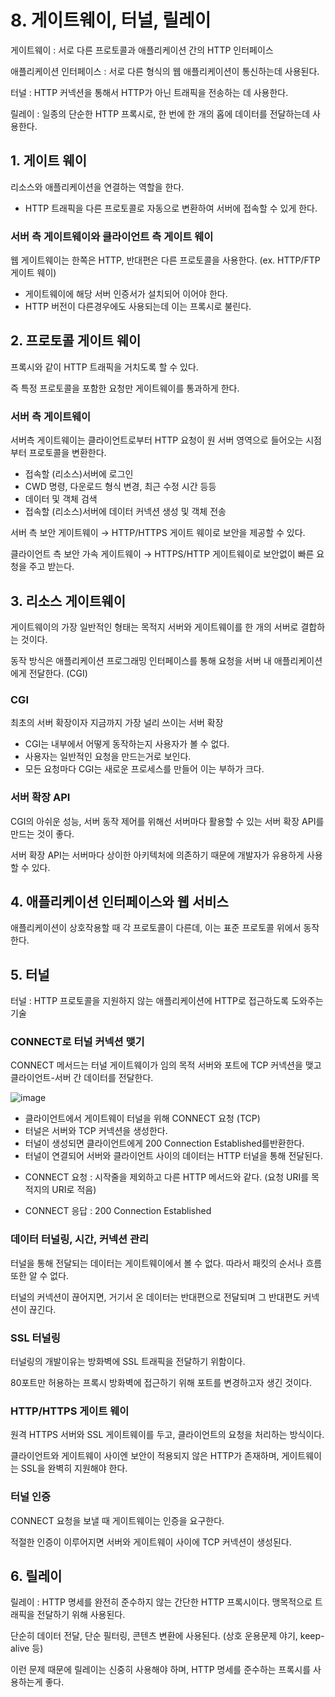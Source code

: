 # 8. 게이트웨이, 터널, 릴레이

게이트웨이 : 서로 다른 프로토콜과 애플리케이션 간의 HTTP 인터페이스

애플리케이션 인터페이스 : 서로 다른 형식의 웹 애플리케이션이 통신하는데 사용된다.

터널 : HTTP 커넥션을 통해서 HTTP가 아닌 트래픽을 전송하는 데 사용한다.

릴레이 : 일종의 단순한 HTTP 프록시로, 한 번에 한 개의 홉에 데이터를 전달하는데 사용한다.

## 1. 게이트 웨이

리소스와 애플리케이션을 연결하는 역할을 한다.

- HTTP 트래픽을 다른 프로토콜로 자동으로 변환하여 서버에 접속할 수 있게 한다.

### 서버 측 게이트웨이와 클라이언트 측 게이트 웨이

웹 게이트웨이는 한쪽은 HTTP, 반대편은 다른 프로토콜을 사용한다. (ex. HTTP/FTP 게이트 웨이)

- 게이트웨이에 해당 서버 인증서가 설치되어 이어야 한다.
- HTTP 버전이 다른경우에도 사용되는데 이는 프록시로 불린다.

## 2. 프로토콜 게이트 웨이

프록시와 같이 HTTP 트래픽을 거치도록 할 수 있다.

즉 특정 프로토콜을 포함한 요청만 게이트웨이를 통과하게 한다.

### 서버 측 게이트웨이

서버측 게이트웨이는 클라이언트로부터 HTTP 요청이 원 서버 영역으로 들어오는 시점부터 프로토콜을 변환한다.

- 접속할 (리소스)서버에 로그인
- CWD 명령, 다운로드 형식 변경, 최근 수정 시간 등등
- 데이터 및 객체 검색
- 접속할 (리소스)서버에 데이터 커넥션 생성 및 객체 전송

서버 측 보안 게이트웨이 → HTTP/HTTPS 게이트 웨이로 보안을 제공할 수 있다.

클라이언트 측 보안 가속 게이트웨이 → HTTPS/HTTP 게이트웨이로 보안없이 빠른 요청을 주고 받는다.

## 3. 리소스 게이트웨이

게이트웨이의 가장 일반적인 형태는 목적지 서버와 게이트웨이를 한 개의 서버로 결합하는 것이다.

동작 방식은 애플리케이션 프로그래밍 인터페이스를 통해 요청을 서버 내 애플리케이션에게 전달한다. (CGI)

### CGI

최초의 서버 확장이자 지금까지 가장 널리 쓰이는 서버 확장

- CGI는 내부에서 어떻게 동작하는지 사용자가 볼 수 없다.
- 사용자는 일반적인 요청을 만드는거로 보인다.
- 모든 요청마다 CGI는 새로운 프로세스를 만들어 이는 부하가 크다.

### 서버 확장 API

CGI의 아쉬운 성능, 서버 동작 제어를 위해선 서버마다 활용할 수 있는 서버 확장 API를 만드는 것이 좋다.

서버 확장 API는 서버마다 상이한 아키텍처에 의존하기 때문에 개발자가 유용하게 사용할 수 있다.

## 4. 애플리케이션 인터페이스와 웹 서비스

애플리케이션이 상호작용할 때 각 프로토콜이 다른데, 이는 표준 프로토콜 위에서 동작한다.

## 5. 터널

터널 : HTTP 프로토콜을 지원하지 않는 애플리케이션에 HTTP로 접근하도록 도와주는 기술

### **CONNECT로 터널 커넥션 맺기**

CONNECT 메서드는 터널 게이트웨이가 임의 목적 서버와 포트에 TCP 커넥션을 맺고 클라이언트-서버 간 데이터를 전달한다.

![image](https://github.com/Deep-Dive-Study/http-perfect-guide/assets/85796588/9f6852cb-d102-4333-a1f6-8ef3a781de0a)



- 클라이언트에서 게이트웨이 터널을 위해 CONNECT 요청 (TCP)
- 터널은 서버와 TCP 커넥션을 생성한다.
- 터널이 생성되면 클라이언트에게 200 Connection Established를반환한다.
- 터널이 연결되어 서버와 클라이언트 사이의 데이터는 HTTP 터널을 통해 전달된다.

* CONNECT 요청 : 시작줄을 제외하고 다른 HTTP 메서드와 같다. (요청 URI를 목적지의 URI로 적음)

* CONNECT 응답 : 200 Connection Established

### 데이터 터널링, 시간, 커넥션 관리

터널을 통해 전달되는 데이터는 게이트웨이에서 볼 수 없다. 따라서 패킷의 순서나 흐름 또한 알 수 없다.

터널의 커넥션이 끊어지면, 거기서 온 데이터는 반대편으로 전달되며 그 반대편도 커넥션이 끊긴다.

### SSL 터널링

터널링의 개발이유는 방화벽에 SSL 트래픽을 전달하기 위함이다.

80포트만 허용하는 프록시 방화벽에 접근하기 위해 포트를 변경하고자 생긴 것이다.

### HTTP/HTTPS 게이트 웨이

원격 HTTPS 서버와 SSL 게이트웨이를 두고, 클라이언트의 요청을 처리하는 방식이다.

클라이언트와 게이트웨이 사이엔 보안이 적용되지 않은 HTTP가 존재하며, 게이트웨이는 SSL을 완벽히 지원해야 한다.

### 터널 인증

CONNECT 요청을 보낼 때 게이트웨이는 인증을 요구한다.

적절한 인증이 이루어지면 서버와 게이트웨이 사이에 TCP 커넥션이 생성된다.

## 6. 릴레이

릴레이 : HTTP 명세를 완전히 준수하지 않는 간단한 HTTP 프록시이다. 맹목적으로 트래픽을 전달하기 위해 사용된다.

단순히 데이터 전달, 단순 필터링, 콘텐츠 변환에 사용된다. (상호 운용문제 야기, keep-alive 등)

이런 문제 때문에 릴레이는 신중히 사용해야 하며, HTTP 명세를 준수하는 프록시를 사용하는게 좋다.
